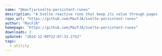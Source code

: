 ```yaml
---
name: "@macfja/svelte-persistent-runes"
description: "A Svelte reactive rune that keep its value through pages and reloads"
repo_url: "https://github.com/MacFJA/svelte-persistent-runes"
author: "MacFJA"
homepage: "https://github.com/MacFJA/svelte-persistent-runes"
downloads: 3
updated: "2024-12-09T22:07:33.275Z"
tags: 
  - utility
---
```

